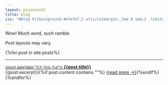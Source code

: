 ```yaml
---
layout: plaintext2
title: blog
css: "#blog hr{background:#efefef;} article{margin:.5em 0 1em;} .lnk{text-decoration:none;} .lnk:hover,.lnk:active,.lnk:focus{border-bottom:.1em solid #bfbfbf;} .date{font-family:consolas,monospace; padding-right:.25em;} .excerpt{font-size:.85em; color:#606060;} .excerpt p{margin:.5em 0;} .excerpt p:last-of-type{display:inline;} .more{display:inline-block;} aside{opacity:.65; margin-left:1em;} aside p{font-size:.85em;} @media (prefers-color-scheme:dark){#blog hr{background:#303030;} .excerpt{color:#dfdfdf;}}"
---
```

Wow! Much word, such ramble.

Post layouts may vary.
<!--{/%assign cutoff = "1673413200"%}-->

<section id="blog">{%for post in site.posts%}<!--{/%assign check = post.date|date:"%s"%}{/%if check>=cutoff%}--><hr><article><a href="{{post.url}}" class="lnk"><small class="date">{{post.date|date:"%Y-%m-%d"}}</small> <b>{{post.title}}</b></a><div class="excerpt">{{post.excerpt}}{%if post.content contains "<!--more-->"%} <a href="{{post.url}}" class="more">{read more →}</a>{%endif%}</div></article><!--{/%endif%}-->{%endfor%}</section>